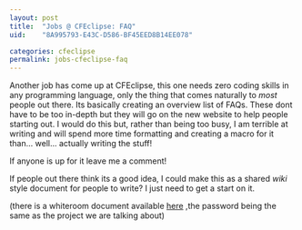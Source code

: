 ```yaml
---
layout: post
title:  "Jobs @ CFEclipse: FAQ"
uid:	"8A995793-E43C-D586-BF45EED8B14EE078"

categories: cfeclipse
permalink: jobs-cfeclipse-faq
---
```

Another job has come up at CFEclipse, this one needs zero coding skills in any programming language, only the thing that comes naturally to *most* people out there. Its basically creating an overview list of FAQs. These dont have to be too in-depth but they will go on the new website to help people starting out. I would do this but, rather than being too busy, I am terrible at writing and will spend more time formatting and creating a macro for it than... well... actually writing the stuff!

If anyone is up for it leave me a comment!

If people out there think its a good idea, I could make this as a shared *wiki* style document for people to write? I just need to get a start on it.

(there is a whiteroom document available <a href="http://writeboard.com/3bf8cfebcbc36da30">here</a> ,the password being the same as the project we are talking about)